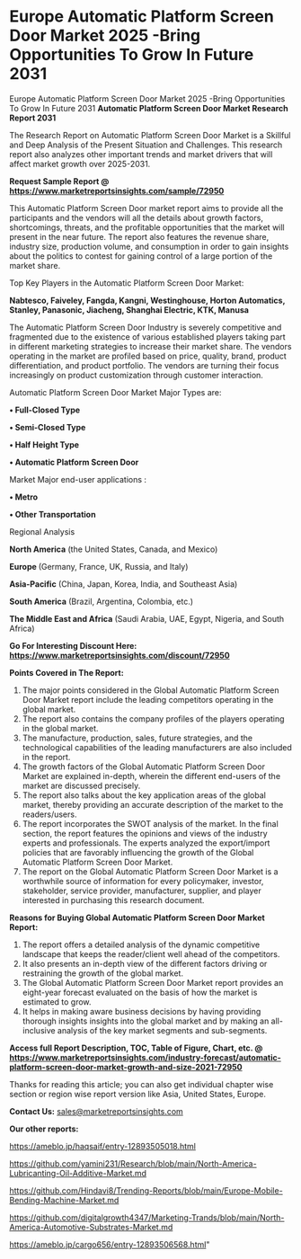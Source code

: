 # Europe Automatic Platform Screen Door Market 2025 -Bring Opportunities To Grow In Future 2031
Europe Automatic Platform Screen Door Market 2025 -Bring Opportunities To Grow In Future 2031
<strong>Automatic Platform Screen Door Market Research Report 2031</strong>

The Research Report on Automatic Platform Screen Door Market is a Skillful and Deep Analysis of the Present Situation and Challenges. This research report also analyzes other important trends and market drivers that will affect market growth over 2025-2031.

<strong>Request Sample Report @ <a href=https://www.marketreportsinsights.com/sample/72950>https://www.marketreportsinsights.com/sample/72950</a></strong>

This Automatic Platform Screen Door market report aims to provide all the participants and the vendors will all the details about growth factors, shortcomings, threats, and the profitable opportunities that the market will present in the near future. The report also features the revenue share, industry size, production volume, and consumption in order to gain insights about the politics to contest for gaining control of a large portion of the market share.

Top Key Players in the Automatic Platform Screen Door Market:

<strong>Nabtesco, Faiveley, Fangda, Kangni, Westinghouse, Horton Automatics, Stanley, Panasonic, Jiacheng, Shanghai Electric, KTK, Manusa</strong>

The Automatic Platform Screen Door Industry is severely competitive and fragmented due to the existence of various established players taking part in different marketing strategies to increase their market share. The vendors operating in the market are profiled based on price, quality, brand, product differentiation, and product portfolio. The vendors are turning their focus increasingly on product customization through customer interaction.

Automatic Platform Screen Door Market Major Types are:

<strong>• Full-Closed Type

• Semi-Closed Type

• Half Height Type

• Automatic Platform Screen Door</strong>

Market Major end-user applications :

<strong>• Metro

• Other Transportation</strong>

Regional Analysis

</u><strong><b>North America</b></strong> (the United States, Canada, and Mexico)

<strong><b>Europe </b></strong>(Germany, France, UK, Russia, and Italy)

<strong><b>Asia-Pacific</b></strong> (China, Japan, Korea, India, and Southeast Asia)

<strong><b>South America</b></strong> (Brazil, Argentina, Colombia, etc.)

<strong><b>The Middle East and Africa</b></strong> (Saudi Arabia, UAE, Egypt, Nigeria, and South Africa)

<strong>Go For Interesting Discount Here: <a href=https://www.marketreportsinsights.com/discount/72950>https://www.marketreportsinsights.com/discount/72950</a></strong>

<strong>Points Covered in The Report:</strong>
<ol>
  <li>The major points considered in the Global Automatic Platform Screen Door Market report include the leading competitors operating in the global market.</li>
  <li>The report also contains the company profiles of the players operating in the global market.</li>
  <li>The manufacture, production, sales, future strategies, and the technological capabilities of the leading manufacturers are also included in the report.</li>
  <li>The growth factors of the Global Automatic Platform Screen Door Market are explained in-depth, wherein the different end-users of the market are discussed precisely.</li>
  <li>The report also talks about the key application areas of the global market, thereby providing an accurate description of the market to the readers/users.</li>
  <li>The report incorporates the SWOT analysis of the market. In the final section, the report features the opinions and views of the industry experts and professionals. The experts analyzed the export/import policies that are favorably influencing the growth of the Global Automatic Platform Screen Door Market.</li>
  <li>The report on the Global Automatic Platform Screen Door Market is a worthwhile source of information for every policymaker, investor, stakeholder, service provider, manufacturer, supplier, and player interested in purchasing this research document.</li>
</ol>
<strong>Reasons for Buying Global Automatic Platform Screen Door Market Report:</strong>

<ol>
  <li>The report offers a detailed analysis of the dynamic competitive landscape that keeps the reader/client well ahead of the competitors.</li>
  <li>It also presents an in-depth view of the different factors driving or restraining the growth of the global market.</li>
  <li>The Global Automatic Platform Screen Door Market report provides an eight-year forecast evaluated on the basis of how the market is estimated to grow.</li>
  <li>It helps in making aware business decisions by having providing thorough insights insights into the global market and by making an all-inclusive analysis of the key market segments and sub-segments.</li>
</ol>
<strong>Access full Report Description, TOC, Table of Figure, Chart, etc. @ <a href=https://www.marketreportsinsights.com/industry-forecast/automatic-platform-screen-door-market-growth-and-size-2021-72950>https://www.marketreportsinsights.com/industry-forecast/automatic-platform-screen-door-market-growth-and-size-2021-72950</a></strong>


Thanks for reading this article; you can also get individual chapter wise section or region wise report version like Asia, United States, Europe.

<strong>Contact Us:</strong>
sales@marketreportsinsights.com

<strong>Our other reports:</strong>

<a href=https://ameblo.jp/haqsaif/entry-12893505018.html>https://ameblo.jp/haqsaif/entry-12893505018.html</a>

<a href=https://github.com/yamini231/Research/blob/main/North-America-Lubricanting-Oil-Additive-Market.md>https://github.com/yamini231/Research/blob/main/North-America-Lubricanting-Oil-Additive-Market.md</a>

<a href=https://github.com/Hindavi8/Trending-Reports/blob/main/Europe-Mobile-Bending-Machine-Market.md>https://github.com/Hindavi8/Trending-Reports/blob/main/Europe-Mobile-Bending-Machine-Market.md</a>

<a href=https://github.com/digitalgrowth4347/Marketing-Trands/blob/main/North-America-Automotive-Substrates-Market.md>https://github.com/digitalgrowth4347/Marketing-Trands/blob/main/North-America-Automotive-Substrates-Market.md</a>

<a href=https://ameblo.jp/cargo656/entry-12893506568.html>https://ameblo.jp/cargo656/entry-12893506568.html</a>"
